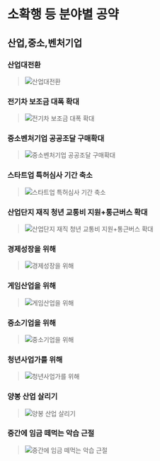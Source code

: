 # 소확행 등 분야별 공약

## 산업,중소,벤처기업

### 산업대전환
> ![산업대전환](004_015_001.png)

### 전기차 보조금 대폭 확대
> ![전기차 보조금 대폭 확대](004_015_002.jpg)

### 중소벤처기업 공공조달 구매확대
> ![중소벤처기업 공공조달 구매확대](004_015_003.jpg)

### 스타트업 특허심사 기간 축소
> ![스타트업 특허심사 기간 축소](004_015_004.png)

### 산업단지 재직 청년 교통비 지원+통근버스 확대
> ![산업단지 재직 청년 교통비 지원+통근버스 확대](004_015_005.png)

### 경제성장을 위해
> ![경제성장을 위해](004_015_006.png)

### 게임산업을 위해
> ![게임산업을 위해](004_015_007.png)

### 중소기업을 위해
> ![중소기업을 위해](004_015_008.png)

### 청년사업가를 위해
> ![청년사업가를 위해](004_015_009.png)

### 양봉 산업 살리기
> ![양봉 산업 살리기](004_015_010.png)

### 중간에 임금 떼먹는 악습 근절
> ![중간에 임금 떼먹는 악습 근절](004_015_011.png)
